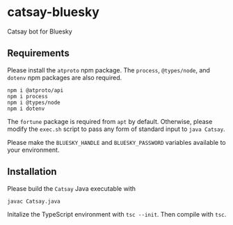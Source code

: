 # catsay-bluesky
Catsay bot for Bluesky

## Requirements

Please install the `atproto` npm package. The `process`, `@types/node`, and `dotenv` npm packages are also required.

```
npm i @atproto/api
npm i process
npm i @types/node
npm i dotenv
```

The `fortune` package is required from `apt` by default. Otherwise, please modify the `exec.sh` script to pass any form of standard input to `java Catsay`.

Please make the `BLUESKY_HANDLE` and `BLUESKY_PASSWORD` variables available to your environment.


## Installation

Please build the `Catsay` Java executable with

```
javac Catsay.java
```

Initalize the TypeScript environment with `tsc --init`. Then compile with `tsc`.


